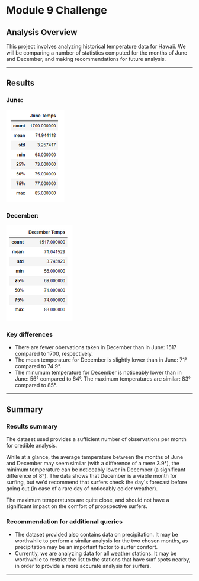 # Module 9 Challenge

## Analysis Overview
This project involves analyzing historical temperature data for Hawaii. We will be comparing a number of statistics computed for the months of June and December, and making recommendations for future analysis.

<hr>

## Results

### June:
![June Temps](https://github.com/noble190/surfs_up/blob/main/Resources/juneTemps.png)

### December:
![December Temps](https://github.com/noble190/surfs_up/blob/main/Resources/decemberTemps.png)

### Key differences
* There are fewer obervations taken in December than in June: 1517 compared to 1700, respectively.
* The mean temperature for December is slightly lower than in June: 71° compared to 74.9°.
* The minumum temperature for December is noticeably lower than in June: 56° compared to  64°. The maximum temperatures are similar: 83° compared to 85°.

<hr>

## Summary

### Results summary
The dataset used provides a sufficient number of observations per month for credible analysis. 

While at a glance, the average temperature between the months of June and December may seem similar (with a difference of a mere 3.9°), the minimum temperature can be noticeably lower in December (a significant difference of 8°). The data shows that December is a viable month for surfing, but we'd recommend that surfers check the day's forecast before going out (in case of a rare day of noticeably colder weather).

The maximum temperatures are quite close, and should not have a significant impact on the comfort of propspective surfers.

### Recommendation for additional queries
* The dataset provided also contains data on precipitation. It may be worthwhile to perform a similar analysis for the two chosen months, as precipitation may be an important factor to surfer comfort.
* Currently, we are analyzing data for all weather stations. It may be worthwhile to restrict the list to the stations that have surf spots nearby, in order to provide a more accurate analysis for surfers.

<hr>
